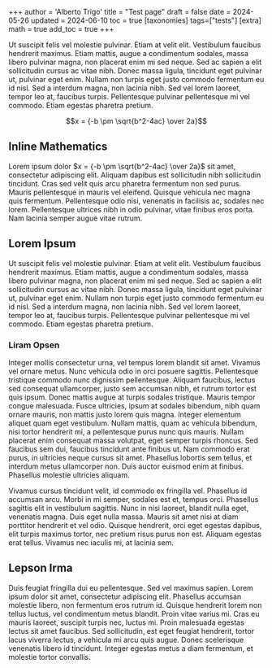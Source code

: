 +++
author = 'Alberto Trigo'
title = "Test page"
draft = false
date = 2024-05-26
updated = 2024-06-10
toc  = true
[taxonomies]
tags=["tests"]
[extra]
math = true
add_toc = true
+++

Ut suscipit felis vel molestie pulvinar. Etiam at velit elit. Vestibulum faucibus hendrerit maximus. Etiam mattis, augue a condimentum sodales, massa libero pulvinar magna, non placerat enim mi sed neque. Sed ac sapien a elit sollicitudin cursus ac vitae nibh. Donec massa ligula, tincidunt eget pulvinar ut, pulvinar eget enim. Nullam non turpis eget justo commodo fermentum eu id nisl. Sed a interdum magna, non lacinia nibh. Sed vel lorem laoreet, tempor leo at, faucibus turpis. Pellentesque pulvinar pellentesque mi vel commodo. Etiam egestas pharetra pretium.

$$x = {-b \pm \sqrt{b^2-4ac} \over 2a}$$

## Inline Mathematics

Lorem ipsum dolor $x = {-b \pm \sqrt{b^2-4ac} \over 2a}$ sit amet, consectetur adipiscing elit. Aliquam dapibus est sollicitudin nibh sollicitudin tincidunt. Cras sed velit quis arcu pharetra fermentum non sed purus. Mauris pellentesque in mauris vel eleifend. Quisque vehicula nec magna quis fermentum. Pellentesque odio nisi, venenatis in facilisis ac, sodales nec lorem. Pellentesque ultrices nibh in odio pulvinar, vitae finibus eros porta. Nam lacinia semper augue vitae rutrum.

## Lorem Ipsum

Ut suscipit felis vel molestie pulvinar. Etiam at velit elit. Vestibulum faucibus hendrerit maximus. Etiam mattis, augue a condimentum sodales, massa libero pulvinar magna, non placerat enim mi sed neque. Sed ac sapien a elit sollicitudin cursus ac vitae nibh. Donec massa ligula, tincidunt eget pulvinar ut, pulvinar eget enim. Nullam non turpis eget justo commodo fermentum eu id nisl. Sed a interdum magna, non lacinia nibh. Sed vel lorem laoreet, tempor leo at, faucibus turpis. Pellentesque pulvinar pellentesque mi vel commodo. Etiam egestas pharetra pretium.

### Liram Opsen

Integer mollis consectetur urna, vel tempus lorem blandit sit amet. Vivamus vel ornare metus. Nunc vehicula odio in orci posuere sagittis. Pellentesque tristique commodo nunc dignissim pellentesque. Aliquam faucibus, lectus sed consequat ullamcorper, justo sem accumsan nibh, et rutrum tortor est quis ipsum. Donec mattis augue at turpis sodales tristique. Mauris tempor congue malesuada. Fusce ultricies, ipsum at sodales bibendum, nibh quam ornare mauris, non mattis justo lorem quis magna. Integer elementum aliquet quam eget vestibulum. Nullam mattis, quam ac vehicula bibendum, nisi tortor hendrerit mi, a pellentesque purus nunc quis mauris. Nullam placerat enim consequat massa volutpat, eget semper turpis rhoncus. Sed faucibus sem dui, faucibus tincidunt ante finibus ut. Nam commodo erat purus, in ultricies neque cursus sit amet. Phasellus lobortis sem tellus, et interdum metus ullamcorper non. Duis auctor euismod enim at finibus. Phasellus molestie ultricies aliquam.

Vivamus cursus tincidunt velit, id commodo ex fringilla vel. Phasellus id accumsan arcu. Morbi in mi semper, sodales est et, tempus orci. Phasellus sagittis elit in vestibulum sagittis. Nunc in nisi laoreet, blandit nulla eget, venenatis magna. Duis eget nulla massa. Mauris sit amet nisi at diam porttitor hendrerit et vel odio. Quisque hendrerit, orci eget egestas dapibus, elit turpis maximus tortor, nec pretium risus purus non est. Aliquam egestas erat tellus. Vivamus nec iaculis mi, at lacinia sem.

## Lepson Irma

Duis feugiat fringilla dui eu pellentesque. Sed vel maximus sapien. Lorem ipsum dolor sit amet, consectetur adipiscing elit. Phasellus accumsan molestie libero, non fermentum eros rutrum id. Quisque hendrerit lorem non tellus luctus, vel condimentum metus blandit. Proin vitae varius mi. Cras eu mauris laoreet, suscipit turpis nec, luctus mi. Proin malesuada egestas lectus sit amet faucibus. Sed sollicitudin, est eget feugiat hendrerit, tortor lacus viverra lectus, a vehicula mi arcu quis augue. Donec scelerisque venenatis libero id tincidunt. Integer egestas metus a diam fermentum, et molestie tortor convallis. 